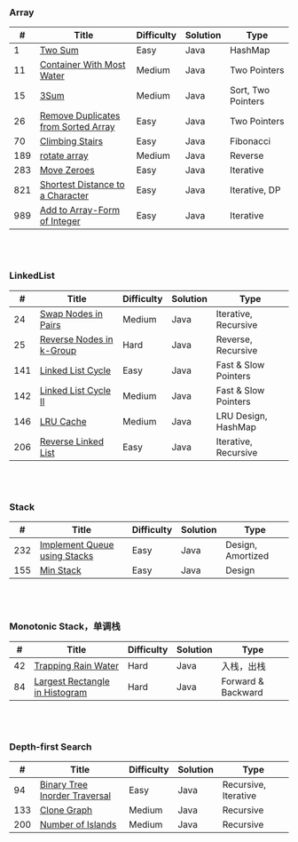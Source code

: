 ### Array
| # | Title | Difficulty | Solution | Type |
|---| ----- | ---------- | -------- | ---- |
| 1 | [Two Sum](https://github.com/HackBL/Leetcode/blob/main/Array/1.%20Two%20Sum.md) | Easy | Java | HashMap |
| 11 | [Container With Most Water](https://github.com/HackBL/Leetcode/blob/main/Array/11.%20Container%20With%20Most%20Water.md) | Medium | Java | Two Pointers |
| 15 | [3Sum](https://github.com/HackBL/Leetcode/blob/main/Array/15.%203Sum.md) | Medium | Java | Sort, Two Pointers |
| 26 | [Remove Duplicates from Sorted Array](https://github.com/HackBL/Leetcode/blob/main/Array/26.%20Remove%20Duplicates%20from%20Sorted%20Array.md) | Easy | Java | Two Pointers |
| 70 | [Climbing Stairs](https://github.com/HackBL/Leetcode/blob/main/Array/70.%20Climbing%20Stairs.md) | Easy | Java | Fibonacci |
| 189 | [rotate array](https://github.com/HackBL/Leetcode/blob/main/Array/189.%20rotate%20array.md) | Medium | Java | Reverse |
| 283 | [Move Zeroes](https://github.com/HackBL/Leetcode/blob/main/Array/283.%20Move%20Zeros.md) | Easy | Java | Iterative |
| 821 | [Shortest Distance to a Character](https://github.com/HackBL/Leetcode/blob/main/Array/821.%20Shortest%20Distance%20to%20a%20Character.md) | Easy | Java |  Iterative, DP|
| 989 | [Add to Array-Form of Integer](https://github.com/HackBL/Leetcode/blob/main/Array/989.%20Add%20to%20Array-Form%20of%20Integer.md) | Easy | Java | Iterative |

<br /><br />
### LinkedList
| # | Title | Difficulty | Solution | Type |
|---| ----- | ---------- | -------- | ---- |
| 24 | [Swap Nodes in Pairs](https://github.com/HackBL/Leetcode/blob/main/LinkedList/24.%20Swap%20Nodes%20in%20Pairs.md) | Medium | Java | Iterative, Recursive |
| 25 | [Reverse Nodes in k-Group](https://github.com/HackBL/Leetcode/blob/main/LinkedList/25.%20Reverse%20Nodes%20in%20k-Group.md) | Hard | Java | Reverse, Recursive |
| 141 | [Linked List Cycle](https://github.com/HackBL/Leetcode/blob/main/LinkedList/141.%20Linked%20List%20Cycle.md) | Easy | Java | Fast & Slow Pointers |
| 142 | [Linked List Cycle II](https://github.com/HackBL/Leetcode/blob/main/LinkedList/142.%20Linked%20List%20Cycle%20II.md) | Medium | Java | Fast & Slow Pointers |
| 146 | [LRU Cache](https://github.com/HackBL/Leetcode/blob/main/LinkedList/146.%20LRU%20cache.md) | Medium | Java | LRU Design, HashMap |
| 206 | [Reverse Linked List](https://github.com/HackBL/Leetcode/blob/main/LinkedList/206.%20Reverse%20Linked%20List.md) | Easy | Java | Iterative, Recursive |

<br /><br />
### Stack
| # | Title | Difficulty | Solution | Type |
|---| ----- | ---------- | -------- | ---- |
| 232 | [Implement Queue using Stacks](https://github.com/HackBL/Leetcode/blob/main/Stack/232.%20Implement%20Queue%20using%20Stacks.md) | Easy | Java | Design, Amortized |
| 155 | [Min Stack](https://github.com/HackBL/Leetcode/blob/main/Stack/155.%20Min%20Stack.md) | Easy | Java | Design |

<br /><br />
### Monotonic Stack，单调栈
| # | Title | Difficulty | Solution | Type |
|---| ----- | ---------- | -------- | ---- |
| 42 | [Trapping Rain Water](https://github.com/HackBL/Leetcode/blob/main/Monotonic%20Stack/42.%20Trapping%20Rain%20Water.md) | Hard | Java | 入栈，出栈 |
| 84 | [Largest Rectangle in Histogram](https://github.com/HackBL/Leetcode/blob/main/Monotonic%20Stack/84.%20Largest%20Rectangle%20in%20Histogram.md) | Hard | Java | Forward & Backward |

<br /><br />
### Depth-first Search
| # | Title | Difficulty | Solution | Type |
|---| ----- | ---------- | -------- | ---- |
| 94 | [Binary Tree Inorder Traversal](https://github.com/HackBL/Leetcode/blob/main/Depth-first%20Search/94.%20Binary%20Tree%20Inorder%20Traversal.md) | Easy | Java | Recursive, Iterative |
| 133 | [Clone Graph](https://github.com/HackBL/Leetcode/blob/main/Depth-first%20Search/133.%20Clone%20Graph.md) | Medium | Java | Recursive |
| 200 | [Number of Islands](https://github.com/HackBL/Leetcode/blob/main/Depth-first%20Search/200.%20Number%20of%20Islands.md) | Medium | Java | Recursive |







